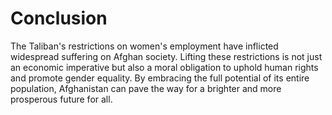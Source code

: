 # Conclusion
The Taliban's restrictions on women's employment have inflicted widespread suffering on Afghan society. Lifting these restrictions is not just an economic imperative but also a moral obligation to uphold human rights and promote gender equality. By embracing the full potential of its entire population, Afghanistan can pave the way for a brighter and more prosperous future for all.
